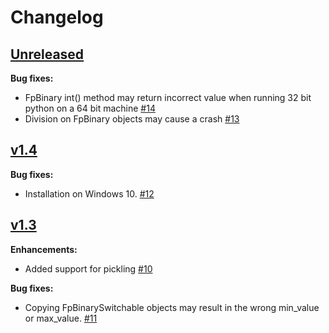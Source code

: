 # Changelog

## [Unreleased](https://github.com/smlgit/fpbinary/tree/HEAD)
**Bug fixes:**

- FpBinary int() method may return incorrect value when running 32 bit python on a 64 bit machine [#14](//github.com/smlgit/fpbinary/issues/14)
- Division on FpBinary objects may cause a crash [#13](//github.com/smlgit/fpbinary/issues/13)

## [v1.4](//github.com/smlgit/fpbinary/releases/tag/v1.4)
**Bug fixes:**

- Installation on Windows 10. [#12](//github.com/smlgit/fpbinary/issues/12)

## [v1.3](//github.com/smlgit/fpbinary/releases/tag/v1.3)

**Enhancements:**

- Added support for pickling [#10](//github.com/smlgit/fpbinary/issues/10)

**Bug fixes:**

- Copying FpBinarySwitchable objects may result in the wrong min_value or max_value. [#11](//github.com/smlgit/fpbinary/issues/11)
